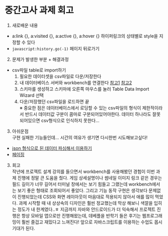 중간고사 과제 회고
=====================================

1. 새로배운 내용  
- a:link {}, a:visited {}, a:active {}, a:hover {} 하이퍼링크의 상태별로 style을 지정할 수 있다
- <code>javascript:history.go(-1)</code> 페이지 뒤로가기

2. 문제가 발생한 부분 + 해결과정  
- csv파일 table로 import하기 
    1. 필요한 데이터셋을 csv파일로 다운/저장한다
    2. 내 데이터베이스 서버와 workbench를 연결한다 <a href="https://hoing.io/archives/383">참고1</a> <a href="https://qastack.kr/dba/3489/trying-to-use-mysql-workbench-with-tcp-ip-over-ssh-failed-to-connect">참고2</a> 
    3. 스키마를 생성하고 스키마에 오른쪽 마우스를 눌러 Table Data Import Wizard 선택
    4. 다운/저장했던 csv파일을 로드하면 끝  
    ※ 중요한 점은 데이터베이스에서 로딩할 수 있는 csv파일의 형식이 제한적이라서 반드시 데이터값 구분이 콤마로 구분되어있어야한다. 데이터 하나라도 잘못 되어있으면 csv형식으로 인식하지 못한다...

3. 아쉬운점  
구현 실패한 기능들인데... 시간의 여유가 생기면 다시한번 시도해보고싶다!
- <a href="http://blog.naver.com/PostView.nhn?blogId=haruby511&logNo=221459114690&parentCategoryNo=&categoryNo=7&viewDate=&isShowPopularPosts=true&from=search">json 형식으로 된 데이터 파싱해서 이용하기</a>
- <a href="https://chojja7.tistory.com/14">페이징</a>

3. 회고  
작년에 프로젝트 설계 강의를 들으면서 workbench를 사용해봤던 경험이 이번 과제 진행에 정말 큰 도움을 줬다. 게임 상세설명이나 썸네일 이미지 링크 같은 경우는 필드 길이가 너무 길어서 터미널 창에서는 보기 힘들고 그랬는데 workbench에서는 보기 좋은 형태로 조회되어서 좋았다. 그리고 기능 동작 구현은 생각보다 문제없이 진행되었는데 CSS와 화면 레이아웃이 마음대로 적용되지 않아서 애를 많이 먹었다. 과제 시작할 때 내 상상속의 디자인은 훨씬 정교했는데 막상 해보니 색깔을 입히는 정도가 내 한계였다..ㅎ 지금까지 자바와 안드로이드가 더 익숙해서 프로젝트 진행은 항상 모바일 앱으로만 진행해왔는데, 데베플을 반학기 들은 후기는 웹프로그래밍이 훨씬 즐겁고 재밌다고 느껴진다! 앞으로 자바스크립트를 이용하는 수업도 몹시 기대가 된다. 
